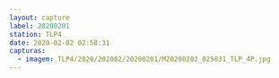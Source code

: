 ```yaml
---
layout: capture
label: 20200201
station: TLP4
date: 2020-02-02 02:58:31
capturas:
  - imagem: TLP4/2020/202002/20200201/M20200202_025831_TLP_4P.jpg
---
```

